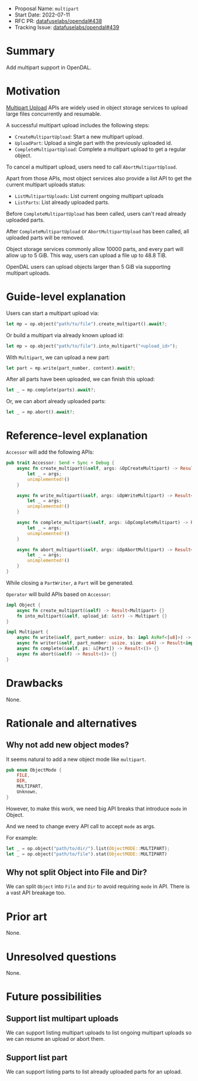 - Proposal Name: `multipart`
- Start Date: 2022-07-11
- RFC PR: [datafuselabs/opendal#438](https://github.com/datafuselabs/opendal/pull/438)
- Tracking Issue: [datafuselabs/opendal#439](https://github.com/datafuselabs/opendal/issues/439)

# Summary

Add multipart support in OpenDAL.

# Motivation

[Multipart Upload](https://docs.aws.amazon.com/AmazonS3/latest/userguide/mpuoverview.html) APIs are widely used in object storage services to upload large files concurrently and resumable.

A successful multipart upload includes the following steps:

- `CreateMultipartUpload`: Start a new multipart upload.
- `UploadPart`: Upload a single part with the previously uploaded id.
- `CompleteMultipartUpload`: Complete a multipart upload to get a regular object.

To cancel a multipart upload, users need to call `AbortMultipartUpload`.

Apart from those APIs, most object services also provide a list API to get the current multipart uploads status:

- `ListMultipartUploads`: List current ongoing multipart uploads
- `ListParts`: List already uploaded parts.

Before `CompleteMultipartUpload` has been called, users can't read already uploaded parts.

After `CompleteMultipartUpload` or `AbortMultipartUpload` has been called, all uploaded parts will be removed.

Object storage services commonly allow 10000 parts, and every part will allow up to 5 GiB. This way, users can upload a file up to 48.8 TiB.

OpenDAL users can upload objects larger than 5 GiB via supporting multipart uploads.

# Guide-level explanation

Users can start a multipart upload via:

```rust
let mp = op.object("path/to/file").create_multipart().await?;
```

Or build a multipart via already known upload id:

```rust
let mp = op.object("path/to/file").into_multipart("<upload_id>");
```

With `Multipart`, we can upload a new part:

```rust
let part = mp.write(part_number, content).await?;
```

After all parts have been uploaded, we can finish this upload:

```rust
let _ = mp.complete(parts).await?;
```

Or, we can abort already uploaded parts:

```rust
let _ = mp.abort().await?;
```

# Reference-level explanation

`Accessor` will add the following APIs:

```rust
pub trait Accessor: Send + Sync + Debug {
    async fn create_multipart(&self, args: &OpCreateMultipart) -> Result<String> {
        let _ = args;
        unimplemented!()
    }

    async fn write_multipart(&self, args: &OpWriteMultipart) -> Result<PartWriter> {
        let _ = args;
        unimplemented!()
    }

    async fn complete_multipart(&self, args: &OpCompleteMultipart) -> Result<()> {
        let _ = args;
        unimplemented!()
    }

    async fn abort_multipart(&self, args: &OpAbortMultipart) -> Result<()> {
        let _ = args;
        unimplemented!()
    }
}
```

While closing a `PartWriter`, a `Part` will be generated.

`Operator` will build APIs based on `Accessor`:

```rust
impl Object {
    async fn create_multipart(&self) -> Result<Multipart> {}
    fn into_multipart(&self, upload_id: &str) -> Multipart {}
}

impl Multipart {
    async fn write(&self, part_number: usize, bs: impl AsRef<[u8]>) -> Result<Part> {}
    async fn writer(&self, part_number: usize, size: u64) -> Result<impl PartWrite> {}
    async fn complete(&self, ps: &[Part]) -> Result<()> {}
    async fn abort(&self) -> Result<()> {}
}
```

# Drawbacks

None.

# Rationale and alternatives

## Why not add new object modes?

It seems natural to add a new object mode like `multipart`.

```rust
pub enum ObjectMode {
    FILE,
    DIR,
    MULTIPART,
    Unknown,
}
```

However, to make this work, we need big API breaks that introduce `mode` in Object.

And we need to change every API call to accept `mode` as args.

For example:

```rust
let _ = op.object("path/to/dir/").list(ObjectMODE::MULTIPART);
let _ = op.object("path/to/file").stat(ObjectMODE::MULTIPART)
```

## Why not split Object into File and Dir?

We can split `Object` into `File` and `Dir` to avoid requiring `mode` in API. There is a vast API breakage too.

# Prior art

None.

# Unresolved questions

None.

# Future possibilities

## Support list multipart uploads

We can support listing multipart uploads to list ongoing multipart uploads so we can resume an upload or abort them.

## Support list part

We can support listing parts to list already uploaded parts for an upload.
